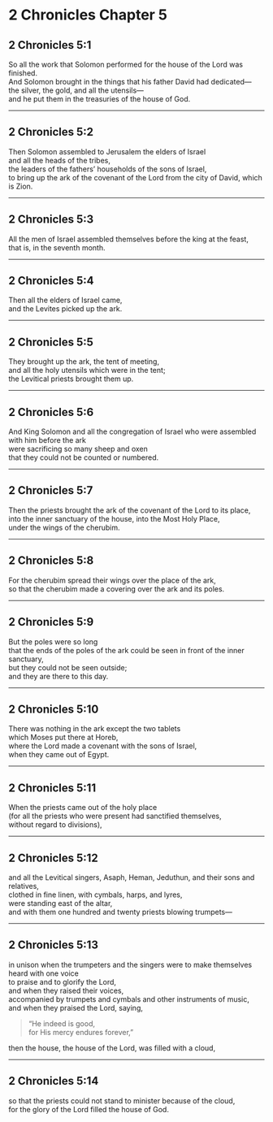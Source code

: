 # 2 Chronicles Chapter 5

## 2 Chronicles 5:1

So all the work that Solomon performed for the house of the Lord was finished.  
And Solomon brought in the things that his father David had dedicated—  
the silver, the gold, and all the utensils—  
and he put them in the treasuries of the house of God.

---

## 2 Chronicles 5:2

Then Solomon assembled to Jerusalem the elders of Israel  
and all the heads of the tribes,  
the leaders of the fathers’ households of the sons of Israel,  
to bring up the ark of the covenant of the Lord from the city of David, which is Zion.

---

## 2 Chronicles 5:3

All the men of Israel assembled themselves before the king at the feast,  
that is, in the seventh month.

---

## 2 Chronicles 5:4

Then all the elders of Israel came,  
and the Levites picked up the ark.

---

## 2 Chronicles 5:5

They brought up the ark, the tent of meeting,  
and all the holy utensils which were in the tent;  
the Levitical priests brought them up.

---

## 2 Chronicles 5:6

And King Solomon and all the congregation of Israel who were assembled with him before the ark  
were sacrificing so many sheep and oxen  
that they could not be counted or numbered.

---

## 2 Chronicles 5:7

Then the priests brought the ark of the covenant of the Lord to its place,  
into the inner sanctuary of the house, into the Most Holy Place,  
under the wings of the cherubim.

---

## 2 Chronicles 5:8

For the cherubim spread their wings over the place of the ark,  
so that the cherubim made a covering over the ark and its poles.

---

## 2 Chronicles 5:9

But the poles were so long  
that the ends of the poles of the ark could be seen in front of the inner sanctuary,  
but they could not be seen outside;  
and they are there to this day.

---

## 2 Chronicles 5:10

There was nothing in the ark except the two tablets  
which Moses put there at Horeb,  
where the Lord made a covenant with the sons of Israel,  
when they came out of Egypt.

---

## 2 Chronicles 5:11

When the priests came out of the holy place  
(for all the priests who were present had sanctified themselves,  
without regard to divisions),

---

## 2 Chronicles 5:12

and all the Levitical singers, Asaph, Heman, Jeduthun, and their sons and relatives,  
clothed in fine linen, with cymbals, harps, and lyres,  
were standing east of the altar,  
and with them one hundred and twenty priests blowing trumpets—

---

## 2 Chronicles 5:13

in unison when the trumpeters and the singers were to make themselves heard with one voice  
to praise and to glorify the Lord,  
and when they raised their voices,  
accompanied by trumpets and cymbals and other instruments of music,  
and when they praised the Lord, saying,

> “He indeed is good,  
> for His mercy endures forever,”

then the house, the house of the Lord, was filled with a cloud,

---

## 2 Chronicles 5:14

so that the priests could not stand to minister because of the cloud,  
for the glory of the Lord filled the house of God.

